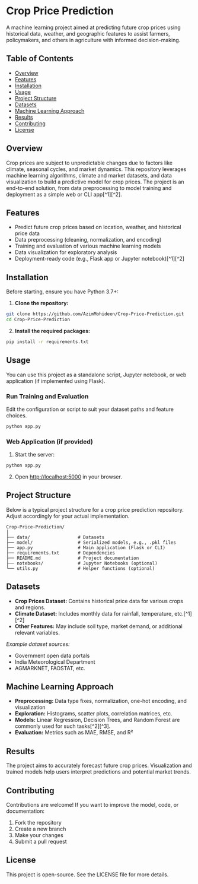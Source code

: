 

# Crop Price Prediction

A machine learning project aimed at predicting future crop prices using historical data, weather, and geographic features to assist farmers, policymakers, and others in agriculture with informed decision-making.

## Table of Contents

- [Overview](#overview)
- [Features](#features)
- [Installation](#installation)
- [Usage](#usage)
- [Project Structure](#project-structure)
- [Datasets](#datasets)
- [Machine Learning Approach](#machine-learning-approach)
- [Results](#results)
- [Contributing](#contributing)
- [License](#license)


## Overview

Crop prices are subject to unpredictable changes due to factors like climate, seasonal cycles, and market dynamics. This repository leverages machine learning algorithms, climate and market datasets, and data visualization to build a predictive model for crop prices. The project is an end-to-end solution, from data preprocessing to model training and deployment as a simple web or CLI app[^1][^2].

## Features

- Predict future crop prices based on location, weather, and historical price data
- Data preprocessing (cleaning, normalization, and encoding)
- Training and evaluation of various machine learning models
- Data visualization for exploratory analysis
- Deployment-ready code (e.g., Flask app or Jupyter notebook)[^1][^2]


## Installation

Before starting, ensure you have Python 3.7+:

1. **Clone the repository:**

```bash
git clone https://github.com/AzimMohideen/Crop-Price-Prediction.git
cd Crop-Price-Prediction
```

2. **Install the required packages:**

```bash
pip install -r requirements.txt
```


## Usage

You can use this project as a standalone script, Jupyter notebook, or web application (if implemented using Flask).

### Run Training and Evaluation

Edit the configuration or script to suit your dataset paths and feature choices.

```bash
python app.py
```


### Web Application (if provided)

1. Start the server:

```bash
python app.py
```

2. Open [http://localhost:5000](http://localhost:5000) in your browser.

## Project Structure

Below is a typical project structure for a crop price prediction repository. Adjust accordingly for your actual implementation.

```
Crop-Price-Prediction/
│
├── data/                  # Datasets
├── model/                 # Serialized models, e.g., .pkl files
├── app.py                 # Main application (Flask or CLI)
├── requirements.txt       # Dependencies
├── README.md              # Project documentation
├── notebooks/             # Jupyter Notebooks (optional)
└── utils.py               # Helper functions (optional)
```


## Datasets

- **Crop Prices Dataset:** Contains historical price data for various crops and regions.
- **Climate Dataset:** Includes monthly data for rainfall, temperature, etc.[^1][^2]
- **Other Features:** May include soil type, market demand, or additional relevant variables.

*Example dataset sources:*

- Government open data portals
- India Meteorological Department
- AGMARKNET, FAOSTAT, etc.


## Machine Learning Approach

- **Preprocessing:** Data type fixes, normalization, one-hot encoding, and visualization
- **Exploration:** Histograms, scatter plots, correlation matrices, etc.
- **Models:** Linear Regression, Decision Trees, and Random Forest are commonly used for such tasks[^2][^3].
- **Evaluation:** Metrics such as MAE, RMSE, and R²


## Results

The project aims to accurately forecast future crop prices. Visualization and trained models help users interpret predictions and potential market trends.

## Contributing

Contributions are welcome! If you want to improve the model, code, or documentation:

1. Fork the repository
2. Create a new branch
3. Make your changes
4. Submit a pull request

## License

This project is open-source. See the LICENSE file for more details.


